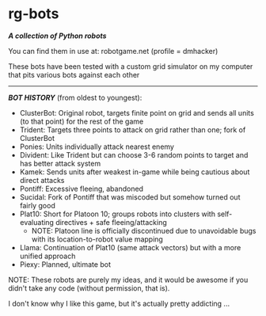 rg-bots
=======

***A collection of Python robots***

You can find them in use at: robotgame.net (profile = dmhacker)

These bots have been tested with a custom grid simulator on my computer that pits various bots against each other

--------------------------------------------------------------------------------------------------------------------------

___BOT HISTORY___ (from oldest to youngest):

  - ClusterBot: Original robot, targets finite point on grid and sends all units (to that point) for the rest of the game
  - Trident: Targets three points to attack on grid rather than one; fork of ClusterBot
  - Ponies: Units individually attack nearest enemy
  - Divident: Like Trident but can choose 3-6 random points to target and has better attack system
  - Kamek: Sends units after weakest in-game while being cautious about direct attacks
  - Pontiff: Excessive fleeing, abandoned
  - Sucidal: Fork of Pontiff that was miscoded but somehow turned out fairly good
  - Plat10: Short for Platoon 10; groups robots into clusters with self-evaluating directives + safe fleeing/attacking
    - NOTE: Platoon line is officially discontinued due to unavoidable bugs with its location-to-robot value mapping
  - Llama: Continuation of Plat10 (same attack vectors) but with a more unified approach
  - Piexy: Planned, ultimate bot

NOTE: These robots are purely my ideas, and it would be awesome if you didn't take any code (without permission, that is).

I don't know why I like this game, but it's actually pretty addicting ...
